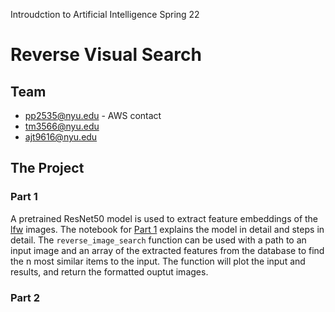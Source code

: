 Introudction to Artificial Intelligence Spring 22
# Reverse Visual Search

## Team
- pp2535@nyu.edu - AWS contact
- tm3566@nyu.edu
- ajt9616@nyu.edu

## The Project
### Part 1
A pretrained ResNet50 model is used to extract feature embeddings of the <a href="http://vis-www.cs.umass.edu/lfw/">lfw</a> images. The notebook for <a href="https://github.com/ThomasMaher/NYU-AI-Project/blob/main/reverse_image_search.ipynb">Part 1</a> explains the model in detail and steps in detail. The `reverse_image_search` function can be used with a path to an input image and an array of the extracted features from the database to find the n most similar items to the input. The function will plot the input and results, and return the formatted ouptut images.
<br />
### Part 2

